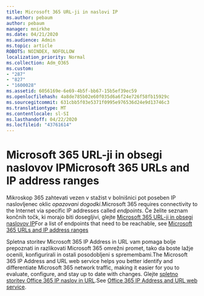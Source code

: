 ```yaml
---
title: Microsoft 365 URL-ji in naslovi IP
ms.author: pebaum
author: pebaum
manager: mnirkhe
ms.date: 04/21/2020
ms.audience: Admin
ms.topic: article
ROBOTS: NOINDEX, NOFOLLOW
localization_priority: Normal
ms.collection: Adm_O365
ms.custom:
- "287"
- "827"
- "1600028"
ms.assetid: 6056169e-6e69-4b5f-bb67-15b5ef39ec59
ms.openlocfilehash: 4a8de785b02e60f035d6a6f24e726f58fb15929c
ms.sourcegitcommit: 631cbb5f03e5371f0995e976536d24e9d13746c3
ms.translationtype: MT
ms.contentlocale: sl-SI
ms.lasthandoff: 04/22/2020
ms.locfileid: "43761614"
---
```

# <a name="microsoft-365-urls-and-ip-address-ranges"></a><span data-ttu-id="8f075-102">Microsoft 365 URL-ji in obsegi naslovov IP</span><span class="sxs-lookup"><span data-stu-id="8f075-102">Microsoft 365 URLs and IP address ranges</span></span>

<span data-ttu-id="8f075-103">Mikroskop 365 zahtevati vezen v stažist v bolnišnici pot poseben IP naslovljenec oklic *opazovani dogodki*.</span><span class="sxs-lookup"><span data-stu-id="8f075-103">Microsoft 365 requires connectivity to the Internet via specific IP addresses called *endpoints*.</span></span>
<span data-ttu-id="8f075-104">Če želite seznam končnih točk, ki morajo biti dosegljivi, glejte [Microsoft 365 URL-ji in obsegi naslovov IP](https://docs.microsoft.com/office365/enterprise/urls-and-ip-address-ranges)</span><span class="sxs-lookup"><span data-stu-id="8f075-104">For a list of endpoints that need to be reachable, see [Microsoft 365 URLs and IP address ranges](https://docs.microsoft.com/office365/enterprise/urls-and-ip-address-ranges)</span></span> 

<span data-ttu-id="8f075-105">Spletna storitev Microsoft 365 IP Address in URL vam pomaga bolje prepoznati in razlikovati Microsoft 365 omrežni promet, tako da boste lažje ocenili, konfigurirali in ostali posodobljeni s spremembami.</span><span class="sxs-lookup"><span data-stu-id="8f075-105">The Microsoft 365 IP Address and URL web service helps you better identify and differentiate Microsoft 365 network traffic, making it easier for you to evaluate, configure, and stay up to date with changes.</span></span> <span data-ttu-id="8f075-106">Glejte [spletno storitev Office 365 IP naslov in URL](https://docs.microsoft.com/office365/enterprise/office-365-ip-web-service).</span><span class="sxs-lookup"><span data-stu-id="8f075-106">See [Office 365 IP Address and URL web service](https://docs.microsoft.com/office365/enterprise/office-365-ip-web-service).</span></span>